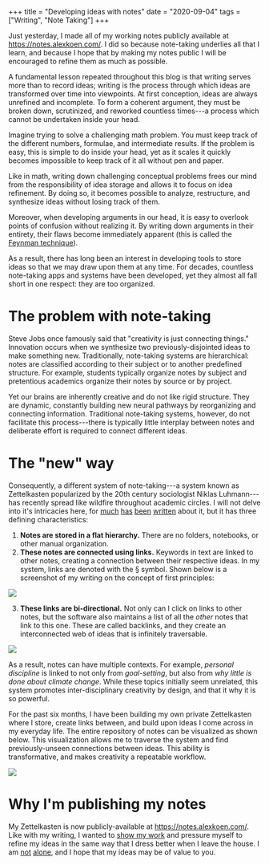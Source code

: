 +++
title = "Developing ideas with notes"
date = "2020-09-04"
tags = ["Writing", "Note Taking"]
+++

Just yesterday, I made all of my working notes publicly available at https://notes.alexkoen.com/. I did so because note-taking underlies all that I learn, and because I hope that by making my notes public I will be encouraged to refine them as much as possible.

<!--more-->

A fundamental lesson repeated throughout this blog is that writing serves more than to record ideas; writing is the process through which ideas are transformed over time into viewpoints. At first conception, ideas are always unrefined and incomplete. To form a coherent argument, they must be broken down, scrutinized, and reworked countless times---a process which cannot be undertaken inside your head.

Imagine trying to solve a challenging math problem. You must keep track of the different numbers, formulae, and intermediate results. If the problem is easy, this is simple to do inside your head, yet as it scales it quickly becomes impossible to keep track of it all without pen and paper.

Like in math, writing down challenging conceptual problems frees our mind from the responsibility of idea storage and allows it to focus on idea refinement. By doing so, it becomes possible to analyze, restructure, and synthesize ideas without losing track of them. 

Moreover, when developing arguments in our head, it is easy to overlook points of confusion without realizing it. By writing down arguments in their entirety, their flaws become immediately apparent (this is called the [Feynman technique](https://fs.blog/2012/04/feynman-technique/)).

As a result, there has long been an interest in developing tools to store ideas so that we may draw upon them at any time. For decades, countless note-taking apps and systems have been developed, yet they almost all fall short in one respect: they are too organized.

# The problem with note-taking

Steve Jobs once famously said that "creativity is just connecting things." Innovation occurs when we synthesize two previously-disjointed ideas to make something new. Traditionally, note-taking systems are hierarchical: notes are classified according to their subject or to another predefined structure. For example, students typically organize notes by subject and pretentious academics organize their notes by source or by project.

Yet our brains are inherently creative and do not like rigid structure. They are dynamic, constantly building new neural pathways by reorganizing and connecting information. Traditional note-taking systems, however, do not facilitate this process---there is typically little interplay between notes and deliberate effort is required to connect different ideas. 

# The "new" way
Consequently, a different system of note-taking---a system known as Zettelkasten popularized by the 20th century sociologist Niklas Luhmann---has recently spread like wildfire throughout academic circles.  I will not delve into it's intricacies here, for [much](https://fortelabs.co/blog/how-to-take-smart-notes/) 
[has](https://tinylittlebusinesses.com/zettelkasten-method/) [been](https://www.lesswrong.com/posts/NfdHG6oHBJ8Qxc26s/the-zettelkasten-method-1) [written](https://www.amazon.com/How-Take-Smart-Notes-Nonfiction-ebook/dp/B06WVYW33Y) about it, but it has three defining characteristics:

1. **Notes are stored in a flat hierarchy.** There are no folders, notebooks, or other manual organization. 
2. **These notes are connected using links.** Keywords in text are linked to other notes, creating a connection between their respective ideas. In my system, links are denoted with the § symbol. Shown below is a screenshot of my writing on the concept of first principles:

![](/writing/img/notes-fp.png)

3. **These links are bi-directional.** Not only can I click on links to other notes, but the software also maintains a list of all the *other* notes that link to this one. These are called backlinks, and they create an interconnected web of ideas that is infinitely traversable.

![](/writing/img/notes-fp2.png)

As a result, notes can have multiple contexts. For example, *personal discipline* is linked to not only from *goal-setting*, but also from *why little is done about climate change*. While these topics initially seem unrelated, this system promotes inter-disciplinary creativity by design, and that it why it is so powerful.

For the past six months, I have been building my own private Zettelkasten where I store, create links between, and build upon ideas I come across in my everyday life. The entire repository of notes can be visualized as shown below. This visualization allows me to traverse the system and find previously-unseen connections between ideas. This ability is transformative, and makes creativity a repeatable workflow.

![](/writing/img/notes-graph.png)


# Why I'm publishing my notes

My Zettelkasten is now publicly-available at <https://notes.alexkoen.com/>. Like with my writing, I wanted to [show my work](/writing/posts/show-your-work) and pressure myself to refine my ideas in the same way that I dress better when I leave the house. I am [not](https://notes.andymatuschak.org/About_these_notes) [alone](https://braindump.jethro.dev/), and I hope that my ideas may be of value to you.

